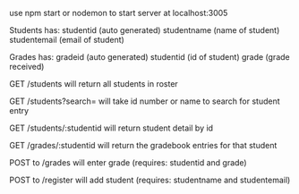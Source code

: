use npm start or nodemon to start server at localhost:3005

Students has:
    studentid (auto generated)
    studentname (name of student)
    studentemail (email of student)

Grades has:
    gradeid (auto generated)
    studentid (id of student)
    grade (grade received)

GET /students will return all students in roster

GET /students?search= will take id number or name to search for student entry

GET /students/:studentid will return student detail by id

GET /grades/:studentid will return the gradebook entries for that student

POST to /grades will enter grade (requires: studentid and grade)

POST to /register will add student (requires: studentname and studentemail)
